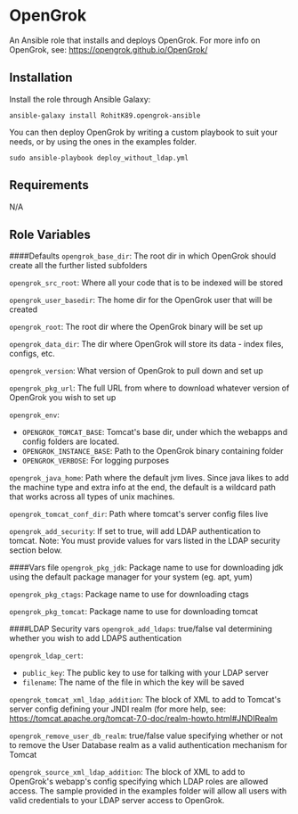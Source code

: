 OpenGrok
=========

An Ansible role that installs and deploys OpenGrok.
For more info on OpenGrok, see: https://opengrok.github.io/OpenGrok/

Installation
------------

Install the role through Ansible Galaxy:

`ansible-galaxy install RohitK89.opengrok-ansible`

You can then deploy OpenGrok by writing a custom playbook to suit your needs, or by using the ones in the examples folder.

`sudo ansible-playbook deploy_without_ldap.yml`

Requirements
------------

N/A

Role Variables
--------------

####Defaults
`opengrok_base_dir`: The root dir in which OpenGrok should create all the further listed subfolders

`opengrok_src_root`: Where all your code that is to be indexed will be stored

`opengrok_user_basedir`: The home dir for the OpenGrok user that will be created

`opengrok_root`: The root dir where the OpenGrok binary will be set up

`opengrok_data_dir`: The dir where OpenGrok will store its data - index files, configs, etc.

`opengrok_version`: What version of OpenGrok to pull down and set up

`opengrok_pkg_url`: The full URL from where to download whatever version of OpenGrok you wish to set up

`opengrok_env`:

* `OPENGROK_TOMCAT_BASE`: Tomcat's base dir, under which the webapps and config folders are located.
* `OPENGROK_INSTANCE_BASE`: Path to the OpenGrok binary containing folder
* `OPENGROK_VERBOSE`: For logging purposes

`opengrok_java_home`: Path where the default jvm lives. Since java likes to add the machine type and extra info at the end, the default is a wildcard path that works across all types of unix machines.

`opengrok_tomcat_conf_dir`: Path where tomcat's server config files live

`opengrok_add_security`: If set to true, will add LDAP authentication to tomcat. Note: You must provide values for vars listed in the LDAP security section below.

####Vars file
`opengrok_pkg_jdk`: Package name to use for downloading jdk using the default package manager for your system (eg. apt, yum)

`opengrok_pkg_ctags`: Package name to use for downloading ctags

`opengrok_pkg_tomcat`: Package name to use for downloading tomcat

####LDAP Security vars
`opengrok_add_ldaps`: true/false val determining whether you wish to add LDAPS authentication

`opengrok_ldap_cert`:

* `public_key`: The public key to use for talking with your LDAP server
* `filename`: The name of the file in which the key will be saved

`opengrok_tomcat_xml_ldap_addition`: The block of XML to add to Tomcat's server config defining your JNDI realm (for more help, see: https://tomcat.apache.org/tomcat-7.0-doc/realm-howto.html#JNDIRealm

`opengrok_remove_user_db_realm`: true/false value specifying whether or not to remove the User Database realm as a valid authentication mechanism for Tomcat

`opengrok_source_xml_ldap_addition`: The block of XML to add to OpenGrok's webapp's config specifying which LDAP roles are allowed access. The sample provided in the examples folder will allow all users with valid credentials to your LDAP server access to OpenGrok.
